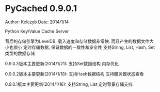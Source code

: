 PyCached 0.9.0.1
========================================
Author: Kelezyb
Date: 2014/1/14

Python Key/Value Cache Server

背后的存储引擎为LevelDB, 载入速度和存储数据非常快. 而且产生的数据文件大小也很小
定时存储数据, 保证数据的一致性和安全性
支持String, List, Hash, Set类型的数据存储

0.9.0.3版本主要更新(2014/1/21):
    支持Set数据结构
    内存优化

0.9.0.2版本主要更新(2014/1/18):
    支持Hash数据结构
    支持服务器状态查看

0.9.0.1版本主要更新(2014/1/16):
    支持String, List
    定时背景存储支持.
